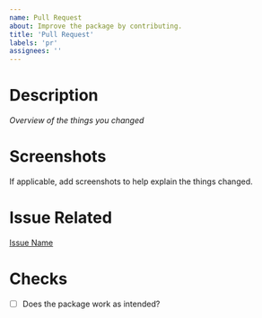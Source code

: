 ```yaml
---
name: Pull Request
about: Improve the package by contributing.
title: 'Pull Request'
labels: 'pr'
assignees: ''
---
```


# Description

_Overview of the things you changed_

# Screenshots

If applicable, add screenshots to help explain the things changed.

# Issue Related

[Issue Name](provide-link-to-related-issue-if-any)

# Checks

- [ ] Does the package work as intended?
